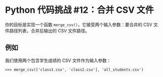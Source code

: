# Python 代码挑战 #12：合并 CSV 文件

你的目标是实现一个函数 `merge_csv()`，它接受两个输入参数：要合并的 CSV 文件路径列表，合并后输出的 CSV 文件路径。

## 例如
我们使用两个包含学生成绩的 CSV 文件作为输入参数：

```console
>>> merge_csv(['class1.csv', 'class2.csv'], 'all_students.csv')
```
